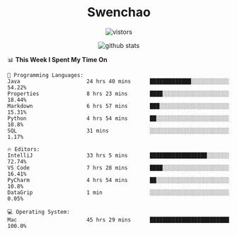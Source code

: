<h1 align="center">Swenchao</h3>

<p align="center">
  <img src="https://visitor-badge.glitch.me/badge?page_id=Swenchao" alt="vistors" />
</p>

<p align="center">
  <img src="https://github-readme-stats.vercel.app/api?username=Swenchao&count_private=true&show_icons=true&theme=vue-dark&hide_title=true" alt="github stats" />
</p>

<!--START_SECTION:waka-->
📊 **This Week I Spent My Time On** 

```text
💬 Programming Languages: 
Java                     24 hrs 40 mins      █████████████░░░░░░░░░░░░   54.22% 
Properties               8 hrs 23 mins       ████░░░░░░░░░░░░░░░░░░░░░   18.44% 
Markdown                 6 hrs 57 mins       ███░░░░░░░░░░░░░░░░░░░░░░   15.31% 
Python                   4 hrs 54 mins       ██░░░░░░░░░░░░░░░░░░░░░░░   10.8% 
SQL                      31 mins             ░░░░░░░░░░░░░░░░░░░░░░░░░   1.17%

🔥 Editors: 
IntelliJ                 33 hrs 5 mins       ██████████████████░░░░░░░   72.74% 
VS Code                  7 hrs 28 mins       ████░░░░░░░░░░░░░░░░░░░░░   16.41% 
PyCharm                  4 hrs 54 mins       ██░░░░░░░░░░░░░░░░░░░░░░░   10.8% 
DataGrip                 1 min               ░░░░░░░░░░░░░░░░░░░░░░░░░   0.05%

💻 Operating System: 
Mac                      45 hrs 29 mins      █████████████████████████   100.0%

```


<!--END_SECTION:waka-->
